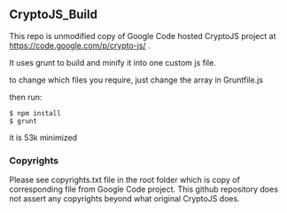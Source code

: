 ﻿CryptoJS_Build
--------

This repo is unmodified copy of Google Code hosted CryptoJS project at https://code.google.com/p/crypto-js/ .

It uses grunt to build and minify it into one custom js file.

to change which files you require, just change the array in Gruntfile.js

then run:

    $ npm install
    $ grunt


it is 53k minimized

### Copyrights
Please see copyrights.txt file in the root folder which is copy of corresponding file from Google Code project. This github repository does not assert any copyrights beyond what original CryptoJS does.
